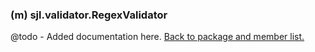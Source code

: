 ### (m) sjl.validator.RegexValidator
@todo - Added documentation here.
[Back to package and member list.](#packages-and-members)
